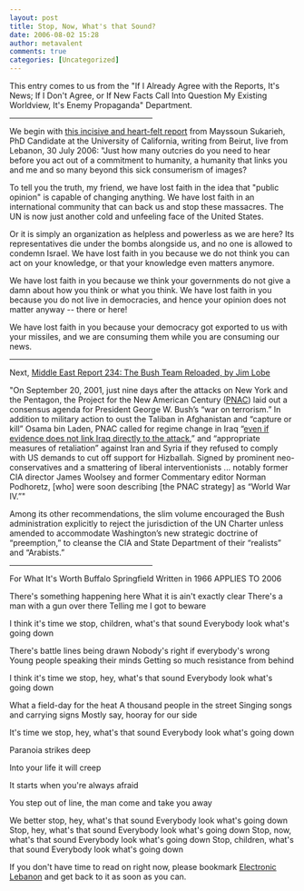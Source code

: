 ```yaml
---
layout: post
title: Stop, Now, What's that Sound?
date: 2006-08-02 15:28
author: metavalent
comments: true
categories: [Uncategorized]
---
```

This entry comes to us from the "If I Already Agree with the Reports, It's News; If I Don't Agree, or If New Facts Call Into Question My Existing Worldview, It's Enemy Propaganda" Department.

<hr width="50%" align="center"/>
We begin with <a href="http://electronicintifada.net/v2/article5341.shtml">this incisive and heart-felt report</a> from Mayssoun Sukarieh, PhD Candidate at the University of California, writing from Beirut, live from Lebanon, 30 July 2006: "Just how many outcries do you need to hear before you act out of a commitment to humanity, a humanity that links you and me and so many beyond this sick consumerism of images?

To tell you the truth, my friend, we have lost faith in the idea that "public opinion" is capable of changing anything. We have lost faith in an international community that can back us and stop these massacres. The UN is now just another cold and unfeeling face of the United States.

Or it is simply an organization as helpless and powerless as we are here? Its representatives die under the bombs alongside us, and no one is allowed to condemn Israel. We have lost faith in you because we do not think you can act on your knowledge, or that your knowledge even matters anymore.

We have lost faith in you because we think your governments do not give a damn about how you think or what you think. We have lost faith in you because you do not live in democracies, and hence your opinion does not matter anyway -- there or here!

We have lost faith in you because your democracy got exported to us with your missiles, and we are consuming them while you are consuming our news.

<hr width="50%" align="center"/>
Next, <a href="http://www.merip.org/mer/mer234/lobe.html">Middle East Report 234: The Bush Team Reloaded, by Jim Lobe</a>

"On September 20, 2001, just nine days after the attacks on New York and the Pentagon, the Project for the New American Century (<a href="http://en.wikipedia.org/wiki/Project_for_the_New_American_Century">PNAC</a>) laid out a consensus agenda for President George W. Bush’s “war on terrorism.” In addition to military action to oust the Taliban in Afghanistan and “capture or kill” Osama bin Laden, PNAC called for regime change in Iraq “<a href="http://www.newamericancentury.org/">even if evidence does not link Iraq directly to the attack</a>,” and “appropriate measures of retaliation” against Iran and Syria if they refused to comply with US demands to cut off support for Hizballah. Signed by prominent neo-conservatives and a smattering of liberal interventionists ... notably former CIA director James Woolsey and former Commentary editor Norman Podhoretz, [who] were soon describing [the PNAC strategy] as “World War IV.”"

Among its other recommendations, the slim volume encouraged the Bush administration explicitly to reject the jurisdiction of the UN Charter unless amended to accommodate Washington’s new strategic doctrine of “preemption,” to cleanse the CIA and State Department of their “realists” and “Arabists.”

<hr width="50%" align="center"/>
For What It's Worth
Buffalo Springfield
Written in 1966
APPLIES TO 2006

There's something happening here
What it is ain't exactly clear
There's a man with a gun over there
Telling me I got to beware

I think it's time we stop, children, what's that sound
Everybody look what's going down

There's battle lines being drawn
Nobody's right if everybody's wrong
Young people speaking their minds
Getting so much resistance from behind

I think it's time we stop, hey, what's that sound
Everybody look what's going down

What a field-day for the heat
A thousand people in the street
Singing songs and carrying signs
Mostly say, hooray for our side

It's time we stop, hey, what's that sound
Everybody look what's going down

Paranoia strikes deep

Into your life it will creep

It starts when you're always afraid

You step out of line, the man come and take you away

We better stop, hey, what's that sound
Everybody look what's going down
Stop, hey, what's that sound
Everybody look what's going down
Stop, now, what's that sound
Everybody look what's going down
Stop, children, what's that sound
Everybody look what's going down

If you don't have time to read on right now, please bookmark <a href="http://electroniclebanon.com/">Electronic Lebanon</a> and get back to it as soon as you can.
